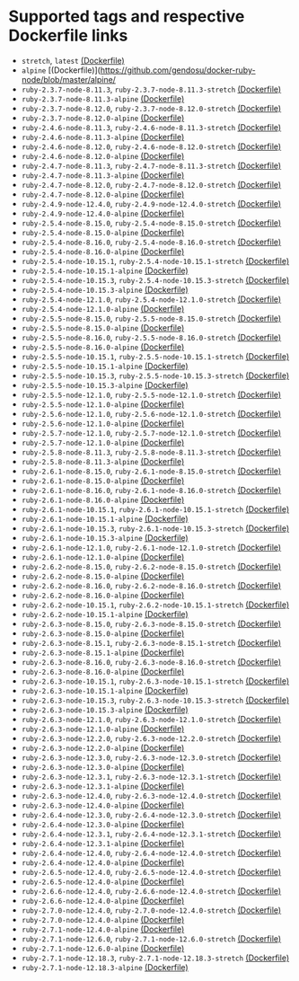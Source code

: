 # Supported tags and respective Dockerfile links

* `stretch`, `latest` [(Dockerfile)](https://github.com/gendosu/docker-ruby-node/blob/master/stretch/Dockerfile)
* `alpine` [(Dockerfile)](https://github.com/gendosu/docker-ruby-node/blob/master/alpine/
* `ruby-2.3.7-node-8.11.3`, `ruby-2.3.7-node-8.11.3-stretch` [(Dockerfile)](https://github.com/gendosu/docker-ruby-node/blob/ruby-2.3.7-node-8.11.3/stretch/Dockerfile)
* `ruby-2.3.7-node-8.11.3-alpine` [(Dockerfile)](https://github.com/gendosu/docker-ruby-node/blob/ruby-2.3.7-node-8.11.3/alpine/Dockerfile)
* `ruby-2.3.7-node-8.12.0`, `ruby-2.3.7-node-8.12.0-stretch` [(Dockerfile)](https://github.com/gendosu/docker-ruby-node/blob/ruby-2.3.7-node-8.12.0/stretch/Dockerfile)
* `ruby-2.3.7-node-8.12.0-alpine` [(Dockerfile)](https://github.com/gendosu/docker-ruby-node/blob/ruby-2.3.7-node-8.12.0/alpine/Dockerfile)
* `ruby-2.4.6-node-8.11.3`, `ruby-2.4.6-node-8.11.3-stretch` [(Dockerfile)](https://github.com/gendosu/docker-ruby-node/blob/ruby-2.4.6-node-8.11.3/stretch/Dockerfile)
* `ruby-2.4.6-node-8.11.3-alpine` [(Dockerfile)](https://github.com/gendosu/docker-ruby-node/blob/ruby-2.4.6-node-8.11.3/alpine/Dockerfile)
* `ruby-2.4.6-node-8.12.0`, `ruby-2.4.6-node-8.12.0-stretch` [(Dockerfile)](https://github.com/gendosu/docker-ruby-node/blob/ruby-2.4.6-node-8.12.0/stretch/Dockerfile)
* `ruby-2.4.6-node-8.12.0-alpine` [(Dockerfile)](https://github.com/gendosu/docker-ruby-node/blob/ruby-2.4.6-node-8.12.0/alpine/Dockerfile)
* `ruby-2.4.7-node-8.11.3`, `ruby-2.4.7-node-8.11.3-stretch` [(Dockerfile)](https://github.com/gendosu/docker-ruby-node/blob/ruby-2.4.7-node-8.11.3/stretch/Dockerfile)
* `ruby-2.4.7-node-8.11.3-alpine` [(Dockerfile)](https://github.com/gendosu/docker-ruby-node/blob/ruby-2.4.7-node-8.11.3/alpine/Dockerfile)
* `ruby-2.4.7-node-8.12.0`, `ruby-2.4.7-node-8.12.0-stretch` [(Dockerfile)](https://github.com/gendosu/docker-ruby-node/blob/ruby-2.4.7-node-8.12.0/stretch/Dockerfile)
* `ruby-2.4.7-node-8.12.0-alpine` [(Dockerfile)](https://github.com/gendosu/docker-ruby-node/blob/ruby-2.4.7-node-8.12.0/alpine/Dockerfile)
* `ruby-2.4.9-node-12.4.0`, `ruby-2.4.9-node-12.4.0-stretch` [(Dockerfile)](https://github.com/gendosu/docker-ruby-node/blob/ruby-2.4.9-node-12.4.0/stretch/Dockerfile)
* `ruby-2.4.9-node-12.4.0-alpine` [(Dockerfile)](https://github.com/gendosu/docker-ruby-node/blob/ruby-2.4.9-node-12.4.0/alpine/Dockerfile)
* `ruby-2.5.4-node-8.15.0`, `ruby-2.5.4-node-8.15.0-stretch` [(Dockerfile)](https://github.com/gendosu/docker-ruby-node/blob/ruby-2.5.4-node-8.15.0/stretch/Dockerfile)
* `ruby-2.5.4-node-8.15.0-alpine` [(Dockerfile)](https://github.com/gendosu/docker-ruby-node/blob/ruby-2.5.4-node-8.15.0/alpine/Dockerfile)
* `ruby-2.5.4-node-8.16.0`, `ruby-2.5.4-node-8.16.0-stretch` [(Dockerfile)](https://github.com/gendosu/docker-ruby-node/blob/ruby-2.5.4-node-8.16.0/stretch/Dockerfile)
* `ruby-2.5.4-node-8.16.0-alpine` [(Dockerfile)](https://github.com/gendosu/docker-ruby-node/blob/ruby-2.5.4-node-8.16.0/alpine/Dockerfile)
* `ruby-2.5.4-node-10.15.1`, `ruby-2.5.4-node-10.15.1-stretch` [(Dockerfile)](https://github.com/gendosu/docker-ruby-node/blob/ruby-2.5.4-node-10.15.1/stretch/Dockerfile)
* `ruby-2.5.4-node-10.15.1-alpine` [(Dockerfile)](https://github.com/gendosu/docker-ruby-node/blob/ruby-2.5.4-node-10.15.1/alpine/Dockerfile)
* `ruby-2.5.4-node-10.15.3`, `ruby-2.5.4-node-10.15.3-stretch` [(Dockerfile)](https://github.com/gendosu/docker-ruby-node/blob/ruby-2.5.4-node-10.15.3/stretch/Dockerfile)
* `ruby-2.5.4-node-10.15.3-alpine` [(Dockerfile)](https://github.com/gendosu/docker-ruby-node/blob/ruby-2.5.4-node-10.15.3/alpine/Dockerfile)
* `ruby-2.5.4-node-12.1.0`, `ruby-2.5.4-node-12.1.0-stretch` [(Dockerfile)](https://github.com/gendosu/docker-ruby-node/blob/ruby-2.5.4-node-12.1.0/stretch/Dockerfile)
* `ruby-2.5.4-node-12.1.0-alpine` [(Dockerfile)](https://github.com/gendosu/docker-ruby-node/blob/ruby-2.5.4-node-12.1.0/alpine/Dockerfile)
* `ruby-2.5.5-node-8.15.0`, `ruby-2.5.5-node-8.15.0-stretch` [(Dockerfile)](https://github.com/gendosu/docker-ruby-node/blob/ruby-2.5.5-node-8.15.0/stretch/Dockerfile)
* `ruby-2.5.5-node-8.15.0-alpine` [(Dockerfile)](https://github.com/gendosu/docker-ruby-node/blob/ruby-2.5.5-node-8.15.0/alpine/Dockerfile)
* `ruby-2.5.5-node-8.16.0`, `ruby-2.5.5-node-8.16.0-stretch` [(Dockerfile)](https://github.com/gendosu/docker-ruby-node/blob/ruby-2.5.5-node-8.16.0/stretch/Dockerfile)
* `ruby-2.5.5-node-8.16.0-alpine` [(Dockerfile)](https://github.com/gendosu/docker-ruby-node/blob/ruby-2.5.5-node-8.16.0/alpine/Dockerfile)
* `ruby-2.5.5-node-10.15.1`, `ruby-2.5.5-node-10.15.1-stretch` [(Dockerfile)](https://github.com/gendosu/docker-ruby-node/blob/ruby-2.5.5-node-10.15.1/stretch/Dockerfile)
* `ruby-2.5.5-node-10.15.1-alpine` [(Dockerfile)](https://github.com/gendosu/docker-ruby-node/blob/ruby-2.5.5-node-10.15.1/alpine/Dockerfile)
* `ruby-2.5.5-node-10.15.3`, `ruby-2.5.5-node-10.15.3-stretch` [(Dockerfile)](https://github.com/gendosu/docker-ruby-node/blob/ruby-2.5.5-node-10.15.3/stretch/Dockerfile)
* `ruby-2.5.5-node-10.15.3-alpine` [(Dockerfile)](https://github.com/gendosu/docker-ruby-node/blob/ruby-2.5.5-node-10.15.3/alpine/Dockerfile)
* `ruby-2.5.5-node-12.1.0`, `ruby-2.5.5-node-12.1.0-stretch` [(Dockerfile)](https://github.com/gendosu/docker-ruby-node/blob/ruby-2.5.5-node-12.1.0/stretch/Dockerfile)
* `ruby-2.5.5-node-12.1.0-alpine` [(Dockerfile)](https://github.com/gendosu/docker-ruby-node/blob/ruby-2.5.5-node-12.1.0/alpine/Dockerfile)
* `ruby-2.5.6-node-12.1.0`, `ruby-2.5.6-node-12.1.0-stretch` [(Dockerfile)](https://github.com/gendosu/docker-ruby-node/blob/ruby-2.5.6-node-12.1.0/stretch/Dockerfile)
* `ruby-2.5.6-node-12.1.0-alpine` [(Dockerfile)](https://github.com/gendosu/docker-ruby-node/blob/ruby-2.5.6-node-12.1.0/alpine/Dockerfile)
* `ruby-2.5.7-node-12.1.0`, `ruby-2.5.7-node-12.1.0-stretch` [(Dockerfile)](https://github.com/gendosu/docker-ruby-node/blob/ruby-2.5.7-node-12.1.0/stretch/Dockerfile)
* `ruby-2.5.7-node-12.1.0-alpine` [(Dockerfile)](https://github.com/gendosu/docker-ruby-node/blob/ruby-2.5.7-node-12.1.0/alpine/Dockerfile)
* `ruby-2.5.8-node-8.11.3`, `ruby-2.5.8-node-8.11.3-stretch` [(Dockerfile)](https://github.com/gendosu/docker-ruby-node/blob/ruby-2.5.8-node-8.11.3/stretch/Dockerfile)
* `ruby-2.5.8-node-8.11.3-alpine` [(Dockerfile)](https://github.com/gendosu/docker-ruby-node/blob/ruby-2.5.8-node-8.11.3/alpine/Dockerfile)
* `ruby-2.6.1-node-8.15.0`, `ruby-2.6.1-node-8.15.0-stretch` [(Dockerfile)](https://github.com/gendosu/docker-ruby-node/blob/ruby-2.6.1-node-8.15.0/stretch/Dockerfile)
* `ruby-2.6.1-node-8.15.0-alpine` [(Dockerfile)](https://github.com/gendosu/docker-ruby-node/blob/ruby-2.6.1-node-8.15.0/alpine/Dockerfile)
* `ruby-2.6.1-node-8.16.0`, `ruby-2.6.1-node-8.16.0-stretch` [(Dockerfile)](https://github.com/gendosu/docker-ruby-node/blob/ruby-2.6.1-node-8.16.0/stretch/Dockerfile)
* `ruby-2.6.1-node-8.16.0-alpine` [(Dockerfile)](https://github.com/gendosu/docker-ruby-node/blob/ruby-2.6.1-node-8.16.0/alpine/Dockerfile)
* `ruby-2.6.1-node-10.15.1`, `ruby-2.6.1-node-10.15.1-stretch` [(Dockerfile)](https://github.com/gendosu/docker-ruby-node/blob/ruby-2.6.1-node-10.15.1/stretch/Dockerfile)
* `ruby-2.6.1-node-10.15.1-alpine` [(Dockerfile)](https://github.com/gendosu/docker-ruby-node/blob/ruby-2.6.1-node-10.15.1/alpine/Dockerfile)
* `ruby-2.6.1-node-10.15.3`, `ruby-2.6.1-node-10.15.3-stretch` [(Dockerfile)](https://github.com/gendosu/docker-ruby-node/blob/ruby-2.6.1-node-10.15.3/stretch/Dockerfile)
* `ruby-2.6.1-node-10.15.3-alpine` [(Dockerfile)](https://github.com/gendosu/docker-ruby-node/blob/ruby-2.6.1-node-10.15.3/alpine/Dockerfile)
* `ruby-2.6.1-node-12.1.0`, `ruby-2.6.1-node-12.1.0-stretch` [(Dockerfile)](https://github.com/gendosu/docker-ruby-node/blob/ruby-2.6.1-node-12.1.0/stretch/Dockerfile)
* `ruby-2.6.1-node-12.1.0-alpine` [(Dockerfile)](https://github.com/gendosu/docker-ruby-node/blob/ruby-2.6.1-node-12.1.0/alpine/Dockerfile)
* `ruby-2.6.2-node-8.15.0`, `ruby-2.6.2-node-8.15.0-stretch` [(Dockerfile)](https://github.com/gendosu/docker-ruby-node/blob/ruby-2.6.2-node-8.15.0/stretch/Dockerfile)
* `ruby-2.6.2-node-8.15.0-alpine` [(Dockerfile)](https://github.com/gendosu/docker-ruby-node/blob/ruby-2.6.2-node-8.15.0/alpine/Dockerfile)
* `ruby-2.6.2-node-8.16.0`, `ruby-2.6.2-node-8.16.0-stretch` [(Dockerfile)](https://github.com/gendosu/docker-ruby-node/blob/ruby-2.6.2-node-8.16.0/stretch/Dockerfile)
* `ruby-2.6.2-node-8.16.0-alpine` [(Dockerfile)](https://github.com/gendosu/docker-ruby-node/blob/ruby-2.6.2-node-8.16.0/alpine/Dockerfile)
* `ruby-2.6.2-node-10.15.1`, `ruby-2.6.2-node-10.15.1-stretch` [(Dockerfile)](https://github.com/gendosu/docker-ruby-node/blob/ruby-2.6.2-node-10.15.1/stretch/Dockerfile)
* `ruby-2.6.2-node-10.15.1-alpine` [(Dockerfile)](https://github.com/gendosu/docker-ruby-node/blob/ruby-2.6.2-node-10.15.1/alpine/Dockerfile)
* `ruby-2.6.3-node-8.15.0`, `ruby-2.6.3-node-8.15.0-stretch` [(Dockerfile)](https://github.com/gendosu/docker-ruby-node/blob/ruby-2.6.3-node-8.15.0/stretch/Dockerfile)
* `ruby-2.6.3-node-8.15.0-alpine` [(Dockerfile)](https://github.com/gendosu/docker-ruby-node/blob/ruby-2.6.3-node-8.15.0/alpine/Dockerfile)
* `ruby-2.6.3-node-8.15.1`, `ruby-2.6.3-node-8.15.1-stretch` [(Dockerfile)](https://github.com/gendosu/docker-ruby-node/blob/ruby-2.6.3-node-8.15.1/stretch/Dockerfile)
* `ruby-2.6.3-node-8.15.1-alpine` [(Dockerfile)](https://github.com/gendosu/docker-ruby-node/blob/ruby-2.6.3-node-8.15.1/alpine/Dockerfile)
* `ruby-2.6.3-node-8.16.0`, `ruby-2.6.3-node-8.16.0-stretch` [(Dockerfile)](https://github.com/gendosu/docker-ruby-node/blob/ruby-2.6.3-node-8.16.0/stretch/Dockerfile)
* `ruby-2.6.3-node-8.16.0-alpine` [(Dockerfile)](https://github.com/gendosu/docker-ruby-node/blob/ruby-2.6.3-node-8.16.0/alpine/Dockerfile)
* `ruby-2.6.3-node-10.15.1`, `ruby-2.6.3-node-10.15.1-stretch` [(Dockerfile)](https://github.com/gendosu/docker-ruby-node/blob/ruby-2.6.3-node-10.15.1/stretch/Dockerfile)
* `ruby-2.6.3-node-10.15.1-alpine` [(Dockerfile)](https://github.com/gendosu/docker-ruby-node/blob/ruby-2.6.3-node-10.15.1/alpine/Dockerfile)
* `ruby-2.6.3-node-10.15.3`, `ruby-2.6.3-node-10.15.3-stretch` [(Dockerfile)](https://github.com/gendosu/docker-ruby-node/blob/ruby-2.6.3-node-10.15.3/stretch/Dockerfile)
* `ruby-2.6.3-node-10.15.3-alpine` [(Dockerfile)](https://github.com/gendosu/docker-ruby-node/blob/ruby-2.6.3-node-10.15.3/alpine/Dockerfile)
* `ruby-2.6.3-node-12.1.0`, `ruby-2.6.3-node-12.1.0-stretch` [(Dockerfile)](https://github.com/gendosu/docker-ruby-node/blob/ruby-2.6.3-node-12.1.0/stretch/Dockerfile)
* `ruby-2.6.3-node-12.1.0-alpine` [(Dockerfile)](https://github.com/gendosu/docker-ruby-node/blob/ruby-2.6.3-node-12.1.0/alpine/Dockerfile)
* `ruby-2.6.3-node-12.2.0`, `ruby-2.6.3-node-12.2.0-stretch` [(Dockerfile)](https://github.com/gendosu/docker-ruby-node/blob/ruby-2.6.3-node-12.2.0/stretch/Dockerfile)
* `ruby-2.6.3-node-12.2.0-alpine` [(Dockerfile)](https://github.com/gendosu/docker-ruby-node/blob/ruby-2.6.3-node-12.2.0/alpine/Dockerfile)
* `ruby-2.6.3-node-12.3.0`, `ruby-2.6.3-node-12.3.0-stretch` [(Dockerfile)](https://github.com/gendosu/docker-ruby-node/blob/ruby-2.6.3-node-12.3.0/stretch/Dockerfile)
* `ruby-2.6.3-node-12.3.0-alpine` [(Dockerfile)](https://github.com/gendosu/docker-ruby-node/blob/ruby-2.6.3-node-12.3.0/alpine/Dockerfile)
* `ruby-2.6.3-node-12.3.1`, `ruby-2.6.3-node-12.3.1-stretch` [(Dockerfile)](https://github.com/gendosu/docker-ruby-node/blob/ruby-2.6.3-node-12.3.1/stretch/Dockerfile)
* `ruby-2.6.3-node-12.3.1-alpine` [(Dockerfile)](https://github.com/gendosu/docker-ruby-node/blob/ruby-2.6.3-node-12.3.1/alpine/Dockerfile)
* `ruby-2.6.3-node-12.4.0`, `ruby-2.6.3-node-12.4.0-stretch` [(Dockerfile)](https://github.com/gendosu/docker-ruby-node/blob/ruby-2.6.3-node-12.4.0/stretch/Dockerfile)
* `ruby-2.6.3-node-12.4.0-alpine` [(Dockerfile)](https://github.com/gendosu/docker-ruby-node/blob/ruby-2.6.3-node-12.4.0/alpine/Dockerfile)
* `ruby-2.6.4-node-12.3.0`, `ruby-2.6.4-node-12.3.0-stretch` [(Dockerfile)](https://github.com/gendosu/docker-ruby-node/blob/ruby-2.6.4-node-12.3.0/stretch/Dockerfile)
* `ruby-2.6.4-node-12.3.0-alpine` [(Dockerfile)](https://github.com/gendosu/docker-ruby-node/blob/ruby-2.6.4-node-12.3.0/alpine/Dockerfile)
* `ruby-2.6.4-node-12.3.1`, `ruby-2.6.4-node-12.3.1-stretch` [(Dockerfile)](https://github.com/gendosu/docker-ruby-node/blob/ruby-2.6.4-node-12.3.1/stretch/Dockerfile)
* `ruby-2.6.4-node-12.3.1-alpine` [(Dockerfile)](https://github.com/gendosu/docker-ruby-node/blob/ruby-2.6.4-node-12.3.1/alpine/Dockerfile)
* `ruby-2.6.4-node-12.4.0`, `ruby-2.6.4-node-12.4.0-stretch` [(Dockerfile)](https://github.com/gendosu/docker-ruby-node/blob/ruby-2.6.4-node-12.4.0/stretch/Dockerfile)
* `ruby-2.6.4-node-12.4.0-alpine` [(Dockerfile)](https://github.com/gendosu/docker-ruby-node/blob/ruby-2.6.4-node-12.4.0/alpine/Dockerfile)
* `ruby-2.6.5-node-12.4.0`, `ruby-2.6.5-node-12.4.0-stretch` [(Dockerfile)](https://github.com/gendosu/docker-ruby-node/blob/ruby-2.6.5-node-12.4.0/stretch/Dockerfile)
* `ruby-2.6.5-node-12.4.0-alpine` [(Dockerfile)](https://github.com/gendosu/docker-ruby-node/blob/ruby-2.6.5-node-12.4.0/alpine/Dockerfile)
* `ruby-2.6.6-node-12.4.0`, `ruby-2.6.6-node-12.4.0-stretch` [(Dockerfile)](https://github.com/gendosu/docker-ruby-node/blob/ruby-2.6.6-node-12.4.0/stretch/Dockerfile)
* `ruby-2.6.6-node-12.4.0-alpine` [(Dockerfile)](https://github.com/gendosu/docker-ruby-node/blob/ruby-2.6.6-node-12.4.0/alpine/Dockerfile)
* `ruby-2.7.0-node-12.4.0`, `ruby-2.7.0-node-12.4.0-stretch` [(Dockerfile)](https://github.com/gendosu/docker-ruby-node/blob/ruby-2.7.0-node-12.4.0/stretch/Dockerfile)
* `ruby-2.7.0-node-12.4.0-alpine` [(Dockerfile)](https://github.com/gendosu/docker-ruby-node/blob/ruby-2.7.0-node-12.4.0/alpine/Dockerfile)
* `ruby-2.7.1-node-12.4.0-alpine` [(Dockerfile)](https://github.com/gendosu/docker-ruby-node/blob/ruby-2.7.1-node-12.4.0/alpine/Dockerfile)
* `ruby-2.7.1-node-12.6.0`, `ruby-2.7.1-node-12.6.0-stretch` [(Dockerfile)](https://github.com/gendosu/docker-ruby-node/blob/ruby-2.7.1-node-12.6.0/stretch/Dockerfile)
* `ruby-2.7.1-node-12.6.0-alpine` [(Dockerfile)](https://github.com/gendosu/docker-ruby-node/blob/ruby-2.7.1-node-12.6.0/alpine/Dockerfile)
* `ruby-2.7.1-node-12.18.3`, `ruby-2.7.1-node-12.18.3-stretch` [(Dockerfile)](https://github.com/gendosu/docker-ruby-node/blob/ruby-2.7.1-node-12.18.3/stretch/Dockerfile)
* `ruby-2.7.1-node-12.18.3-alpine` [(Dockerfile)](https://github.com/gendosu/docker-ruby-node/blob/ruby-2.7.1-node-12.18.3/alpine/Dockerfile)
